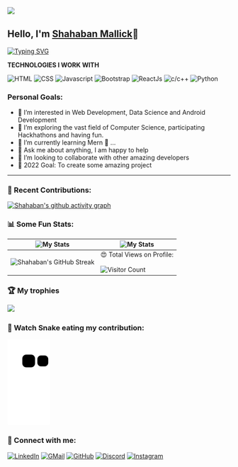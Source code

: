 ![](https://raw.githubusercontent.com/halfrost/halfrost/master/icons/header_.png)


## Hello, I'm [Shahaban Mallick](https://shahban.me)👋
[![Typing SVG](https://readme-typing-svg.herokuapp.com?size=25&color=1A9AF7&lines=I'm+a+Full+Stack+Web+Developer;and+Competitive+Coder)](https://git.io/typing-svg)

**TECHNOLOGIES I WORK WITH**

![HTML](https://img.shields.io/badge/html%20-%23E34F26.svg?&style=for-the-badge&logo=html5&logoColor=white)
![CSS](https://img.shields.io/badge/css%20-%231572B6.svg?&style=for-the-badge&logo=css3&logoColor=white)
![Javascript](https://img.shields.io/badge/-Javascript-ffb400?style=for-the-badge&logo=javascript&logoColor=ffff3f)
![Bootstrap](https://img.shields.io/badge/-Bootstrap-blue?style=for-the-badge&logo=bootstrap)
![ReactJs](https://img.shields.io/badge/-React-blue?style=for-the-badge&logo=react)
![c/c++](https://img.shields.io/badge/C/C++-blue?style=for-the-badge&logo=C/C++&logoColor=blue)
![Python](https://img.shields.io/badge/Python-blue?style=for-the-badge&logo=python&logoColor=blue)


### Personal Goals:

- 👀 I’m interested in Web Development, Data Science and Android Development
- 🌱 I’m exploring the vast field of Computer Science, participating Hackhathons and having fun.
- 🌱 I’m currently learning Mern 🤟 ...
- 💬 Ask me about anything, I am happy to help
- 💞️ I’m looking to collaborate with other amazing developers
- 🥅 2022 Goal: To create some amazing project

---

### 🧾 Recent Contributions:
[![Shahaban's github activity graph](https://activity-graph.herokuapp.com/graph?username=Shaban1911&theme=react-dark)](https://github.com/Shaban1911/)

### 📊 Some Fun Stats:
| ![My Stats](https://github-readme-stats.vercel.app/api?username=Shaban1911&theme=midnight-purple) | ![My Stats](https://github-readme-stats.vercel.app/api/top-langs/?username=Shaban1911&theme=midnight-purple) |
| --- | --- |
| ![Shahaban's GitHub Streak](https://github-readme-streak-stats.herokuapp.com/?user=Shaban1911&theme=vision-friendly-dark) | 😍 Total Views on Profile:<br><br> ![Visitor Count](https://profile-counter.glitch.me/Shaban1911/count.svg) |


### 🏆 My trophies

<img height="180" src="https://github-profile-trophy.vercel.app/?username=Shaban1911&column=8&theme=algolia&no-frame=true"/>

### 🐍 Watch Snake eating my contribution:
![Snake](https://github.com/Shaban1911/Shaban1911/blob/output/github-contribution-grid-snake.svg)

### 🤝 Connect with me:

[![LinkedIn](https://img.shields.io/badge/LinkedIn-0077B5?style=for-the-badge&logo=linkedin&logoColor=white)](https://www.linkedin.com/in/shahaban-mallick/)
[![GMail](https://img.shields.io/badge/Gmail-D14836?style=for-the-badge&logo=gmail&logoColor=white)](mailto:mallickshaban2@gmail.com)
[![GitHub](https://img.shields.io/badge/GitHub-100000?style=for-the-badge&logo=github&logoColor=white)](https://github.com/Shaban1911)
[![Discord](https://img.shields.io/badge/Discord-7289DA?style=for-the-badge&logo=discord&logoColor=white)](https://discordapp.com/users/983228108448624700)
[![Instagram](https://img.shields.io/badge/Instagram-E4405F?style=for-the-badge&logo=instagram&logoColor=white)](https://www.instagram.com/_shaban_1911/)

